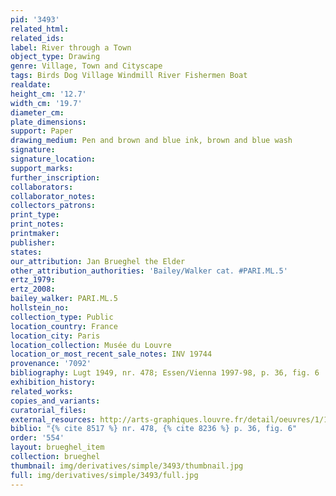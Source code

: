 ```yaml
---
pid: '3493'
related_html: 
related_ids: 
label: River through a Town
object_type: Drawing
genre: Village, Town and Cityscape
tags: Birds Dog Village Windmill River Fishermen Boat
realdate: 
height_cm: '12.7'
width_cm: '19.7'
diameter_cm: 
plate_dimensions: 
support: Paper
drawing_medium: Pen and brown and blue ink, brown and blue wash
signature: 
signature_location: 
support_marks: 
further_inscription: 
collaborators: 
collaborator_notes: 
collectors_patrons: 
print_type: 
print_notes: 
printmaker: 
publisher: 
states: 
our_attribution: Jan Brueghel the Elder
other_attribution_authorities: 'Bailey/Walker cat. #PARI.ML.5'
ertz_1979: 
ertz_2008: 
bailey_walker: PARI.ML.5
hollstein_no: 
collection_type: Public
location_country: France
location_city: Paris
location_collection: Musée du Louvre
location_or_most_recent_sale_notes: INV 19744
provenance: '7092'
bibliography: Lugt 1949, nr. 478; Essen/Vienna 1997-98, p. 36, fig. 6
exhibition_history: 
related_works: 
copies_and_variants: 
curatorial_files: 
external_resources: http://arts-graphiques.louvre.fr/detail/oeuvres/1/109886-Riviere-traversant-une-ville
biblio: "{% cite 8517 %} nr. 478, {% cite 8236 %} p. 36, fig. 6"
order: '554'
layout: brueghel_item
collection: brueghel
thumbnail: img/derivatives/simple/3493/thumbnail.jpg
full: img/derivatives/simple/3493/full.jpg
---
```


